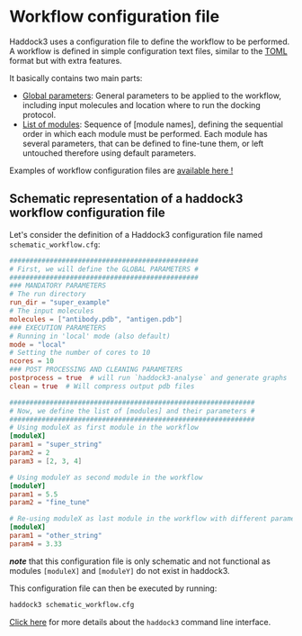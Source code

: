 # Workflow configuration file

Haddock3 uses a configuration file to define the workflow to be performed.
A workflow is defined in simple configuration text files, similar to the [TOML](https://toml.io/en/) format but with extra features.

It basically contains two main parts:

* [Global parameters](./global_parameters.md): General parameters to be applied to the workflow, including input molecules and location where to run the docking protocol.
* [List of modules](./modules_parameters.md): Sequence of [module names], defining the sequential order in which each module must be performed. Each module has several parameters, that can be defined to fine-tune them, or left untouched therefore using default parameters.

Examples of workflow configuration files are [available here !](https://github.com/haddocking/haddock3/tree/main/examples)

## Schematic representation of a haddock3 workflow configuration file

Let's consider the definition of a Haddock3 configuration file named `schematic_workflow.cfg`:

```toml
###############################################
# First, we will define the GLOBAL PARAMETERS #
###############################################
### MANDATORY PARAMETERS
# The run directory
run_dir = "super_example"
# The input molecules
molecules = ["antibody.pdb", "antigen.pdb"]
### EXECUTION PARAMETERS
# Running in 'local' mode (also default)
mode = "local"
# Setting the number of cores to 10
ncores = 10
### POST PROCESSING AND CLEANING PARAMETERS
postprocess = true  # will run `haddock3-analyse` and generate graphs
clean = true  # Will compress output pdb files

#############################################################
# Now, we define the list of [modules] and their parameters #
#############################################################
# Using moduleX as first module in the workflow
[moduleX]
param1 = "super_string"
param2 = 2
param3 = [2, 3, 4]

# Using moduleY as second module in the workflow
[moduleY]
param1 = 5.5
param2 = "fine_tune"

# Re-using moduleX as last module in the workflow with different parameters
[moduleX]
param1 = "other_string"
param4 = 3.33
```

**_note_** that this configuration file is only schematic and not functional as modules `[moduleX]` and `[moduleY]` do not exist in haddock3.

This configuration file can then be executed by running:

```bash
haddock3 schematic_workflow.cfg
```

[Click here](./clis.md#haddock3) for more details about the `haddock3` command line interface.
